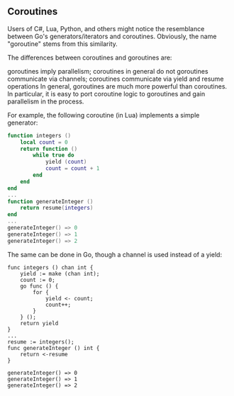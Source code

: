## Coroutines
Users of C#, Lua, Python, and others might notice the resemblance between Go's generators/iterators and coroutines.  Obviously, the name "goroutine" stems from this similarity.

The differences between coroutines and goroutines are:

goroutines imply parallelism; coroutines in general do not
goroutines communicate via channels; coroutines communicate via yield and resume operations
In general, goroutines are much more powerful than coroutines.  In particular, it is easy to port coroutine logic to goroutines and gain parallelism in the process.

For example, the following coroutine (in Lua) implements a simple generator:

```Lua
function integers ()
    local count = 0
    return function ()
        while true do
            yield (count)
            count = count + 1
        end
    end
end
...
function generateInteger ()
    return resume(integers)
end
...
generateInteger() => 0
generateInteger() => 1
generateInteger() => 2
```

The same can be done in Go, though a channel is used instead of a yield:

```
func integers () chan int {
    yield := make (chan int);
    count := 0;
    go func () {
        for {
            yield <- count;
            count++;
        }
    } ();
    return yield
}
...
resume := integers();
func generateInteger () int {
    return <-resume
}

generateInteger() => 0
generateInteger() => 1
generateInteger() => 2
```
